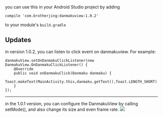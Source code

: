 you can use this in your Android Studio project by adding
```
compile 'com.brotherjing:danmakuview:1.0.2'
```
to your module's ```build.gradle```

## Updates
in version 1.0.2, you can listen to click event on danmakuview. For example:
```
danmakuView.setOnDanmakuClickListener(new DanmakuView.OnDanmakuClickListener() {
    @Override
    public void onDanmakuClick(Danmaku danmaku) {
        Toast.makeText(MainActivity.this,danmaku.getText(),Toast.LENGTH_SHORT).show();
    }
});
```

------

in the 1.0.1 version, you can configure the DanmakuView by calling setMode(), and also change its size and even frame rate.
<img src="http://brotherjing.github.io/images/danmakuview.png"/>
